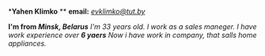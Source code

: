 *__Yahen Klimko__
** __email:__ *evklimko@tut.by*

__I'm from *Minsk, Belarus*__
*I'm 33 years old.* 
*I work as a sales maneger. I have work experience over *__6 yaers__**
*Now i have work in company, that salls home appliances.*   





